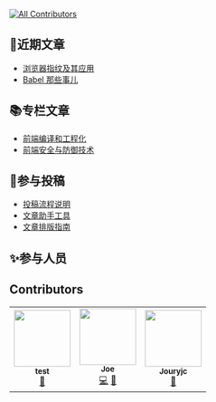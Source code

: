 <!-- ALL-CONTRIBUTORS-BADGE:START - Do not remove or modify this section -->
[![All Contributors](https://img.shields.io/badge/all_contributors-3-orange.svg?style=flat-square)](#contributors-)
<!-- ALL-CONTRIBUTORS-BADGE:END -->
## 📕近期文章
- [浏览器指纹及其应用](https://juejin.cn/post/6995000627642236941)
- [Babel 那些事儿](https://juejin.cn/post/6992371845349507108)

## 📚专栏文章
- [前端编译和工程化](https://juejin.cn/column/6992030342987120677)
- [前端安全与防御技术](https://juejin.cn/column/6992036501395603492)

## 📝参与投稿
- [投稿流程说明](https://github.com/IDuxFE/weekly/wiki/%E6%8A%95%E7%A8%BF%E6%B5%81%E7%A8%8B%E8%AF%B4%E6%98%8E)
- [文章助手工具](https://github.com/IDuxFE/weekly/wiki/%E6%96%87%E7%AB%A0%E5%8A%A9%E6%89%8B%E5%B7%A5%E5%85%B7)
- [文章排版指南](https://github.com/IDuxFE/weekly/wiki/%E6%96%87%E7%AB%A0%E6%8E%92%E7%89%88%E6%8C%87%E5%8D%97)

## ✨参与人员
<!-- <table>
    <tr>
        <td align="center"><a href="https://github.com/Jouryjc"><img src="https://avatars.githubusercontent.com/u/11925053?v=4" width="100px;" alt=""/><br /><sub><b>Jouryjc</b></sub></a><br /></td>
        <td align="center"><a href="https://github.com/Usualminds"><img src="https://avatars.githubusercontent.com/u/19425902?v=4" width="100px;" alt=""/><br /><sub><b>Usualminds</b></sub></a><br /></td>
        <td align="center"><a href="https://github.com/coolyuantao"><img src="https://avatars.githubusercontent.com/u/3478550?v=4" width="100px;" alt=""/><br /><sub><b>coolyuantao</b></sub></a><br /></td>
    </tr>
</table> -->

<!-- ALL-CONTRIBUTORS-LIST: START - Do not remove or modify this section -->
<!-- ALL-CONTRIBUTORS-LIST:END -->

## Contributors 
<!-- ALL-CONTRIBUTORS-LIST:START - Do not remove or modify this section -->
<!-- prettier-ignore-start -->
<!-- markdownlint-disable -->
<table>
  <tr>
    <td align="center"><a href="https://github.com/test"><img src="https://avatars.githubusercontent.com/u/383316?v=4?s=100" width="100px;" alt=""/><br /><sub><b>test</b></sub></a><br /><a href="https://github.com/IDux/weekly/commits?author=test" title="Documentation">📖</a></td>
    <td align="center"><a href="https://github.com/Usualminds"><img src="https://avatars.githubusercontent.com/u/19425902?v=4?s=100" width="100px;" alt=""/><br /><sub><b>Joe</b></sub></a><br /><a href="https://github.com/IDux/weekly/commits?author=Usualminds" title="Code">💻</a> <a href="https://github.com/IDux/weekly/commits?author=Usualminds" title="Documentation">📖</a></td>
    <td align="center"><a href="https://github.com/Jouryjc"><img src="https://avatars.githubusercontent.com/u/11925053?v=4?s=100" width="100px;" alt=""/><br /><sub><b>Jouryjc</b></sub></a><br /><a href="https://github.com/IDux/weekly/commits?author=Jouryjc" title="Documentation">📖</a></td>
  </tr>
</table>

<!-- markdownlint-restore -->
<!-- prettier-ignore-end -->

<!-- ALL-CONTRIBUTORS-LIST:END -->